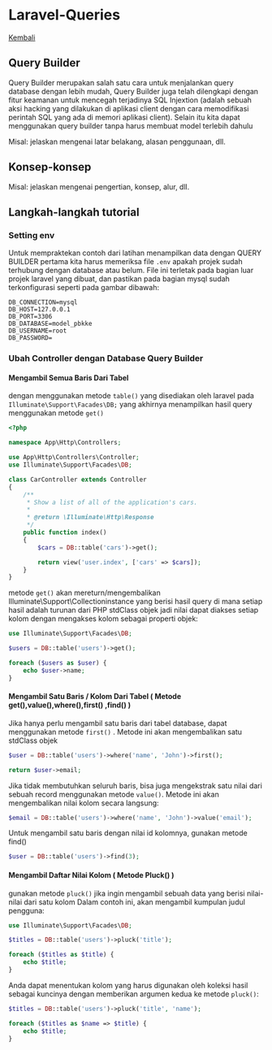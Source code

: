 # Laravel-Queries

[Kembali](readme.md)

## Query Builder 

Query Builder merupakan salah satu cara untuk menjalankan query database dengan
lebih mudah, Query Builder juga telah dilengkapi dengan fitur keamanan untuk mencegah
terjadinya SQL Injextion (adalah sebuah aksi hacking yang dilakukan di aplikasi client dengan
cara memodifikasi perintah SQL yang ada di memori aplikasi client). Selain itu kita dapat
menggunakan query builder tanpa harus membuat model terlebih dahulu

Misal: jelaskan mengenai latar belakang, alasan penggunaan, dll.

## Konsep-konsep


Misal: jelaskan mengenai pengertian, konsep, alur, dll.

## Langkah-langkah tutorial

### Setting env

Untuk mempraktekan contoh dari latihan menampilkan data dengan QUERY BUILDER
pertama kita harus memeriksa file `.env` apakah projek sudah terhubung dengan database atau
belum. File ini terletak pada bagian luar projek laravel yang dibuat, dan pastikan pada bagian
mysql sudah terkonfigurasi seperti pada gambar dibawah:

```
DB_CONNECTION=mysql
DB_HOST=127.0.0.1
DB_PORT=3306
DB_DATABASE=model_pbkke
DB_USERNAME=root
DB_PASSWORD=
```



### Ubah Controller dengan Database Query Builder

#### Mengambil Semua Baris Dari Tabel
 
dengan menggunakan metode `table()` yang disediakan oleh laravel pada `Illuminate\Support\Facades\DB;` yang akhirnya menampilkan hasil query menggunakan metode `get()`  

```php
<?php

namespace App\Http\Controllers;

use App\Http\Controllers\Controller;
use Illuminate\Support\Facades\DB;

class CarController extends Controller
{
    /**
     * Show a list of all of the application's cars.
     *
     * @return \Illuminate\Http\Response
     */
    public function index()
    {
        $cars = DB::table('cars')->get();

        return view('user.index', ['cars' => $cars]);
    }
}
```
metode `get()` akan mereturn/mengembalikan Illuminate\Support\Collectioninstance yang berisi hasil query di mana setiap hasil adalah turunan dari PHP stdClass objek
jadi nilai dapat diakses setiap kolom dengan mengakses kolom sebagai properti objek:

```php
use Illuminate\Support\Facades\DB;

$users = DB::table('users')->get();

foreach ($users as $user) {
    echo $user->name;
}
```

#### Mengambil Satu Baris / Kolom Dari Tabel ( Metode get(),value(),where(),first() ,find() )

Jika hanya perlu mengambil satu baris dari tabel database,  dapat menggunakan metode `first()`  . Metode ini akan mengembalikan satu stdClass objek

```php
$user = DB::table('users')->where('name', 'John')->first();

return $user->email;
```

Jika tidak membutuhkan seluruh baris, bisa juga  mengekstrak satu nilai dari sebuah record menggunakan metode `value()`. Metode ini akan mengembalikan nilai kolom secara langsung:

```php
$email = DB::table('users')->where('name', 'John')->value('email');
```

Untuk mengambil satu baris dengan nilai id kolomnya, gunakan metode find()

```php
$user = DB::table('users')->find(3);
```

#### Mengambil Daftar Nilai Kolom ( Metode Pluck() )

gunakan metode `pluck()` jika ingin mengambil sebuah data yang berisi nilai-nilai dari satu kolom
Dalam contoh ini, akan mengambil kumpulan judul pengguna:

```php
use Illuminate\Support\Facades\DB;

$titles = DB::table('users')->pluck('title');

foreach ($titles as $title) {
    echo $title;
}
```
Anda dapat menentukan kolom yang harus digunakan oleh koleksi hasil sebagai kuncinya dengan memberikan argumen kedua ke metode `pluck()`:

```php
$titles = DB::table('users')->pluck('title', 'name');

foreach ($titles as $name => $title) {
    echo $title;
}
```
